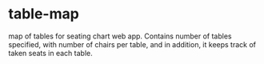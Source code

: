 # table-map
map of tables for seating chart web app. Contains number of tables specified, with number of chairs per table, and in addition, it keeps track of taken seats in each table. 
